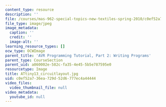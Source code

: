 ```yaml
---
content_type: resource
description: ''
file: /courses/mas-962-special-topics-new-textiles-spring-2010/c0ef52a736ea729d52d6777ec4a44444_ATtiny13_circuitlayout.jpg
file_type: image/jpeg
image_metadata:
  caption: ''
  credit: ''
  image-alt: ''
learning_resource_types: []
ocw_type: OCWImage
parent_title: 'AVR Programming Tutorial, Part 2: Writing Programs'
parent_type: CourseSection
parent_uid: a860002e-582c-fa35-4e45-5b5e787595e0
resourcetype: Image
title: ATtiny13_circuitlayout.jpg
uid: c0ef52a7-36ea-729d-52d6-777ec4a44444
video_files:
  video_thumbnail_file: null
video_metadata:
  youtube_id: null
---
```

